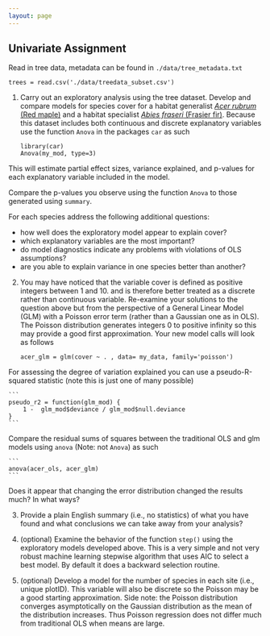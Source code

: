 ```yaml
---
layout: page
---
```


## Univariate Assignment

Read in tree data, metadata can be found in 
`./data/tree_metadata.txt`

`trees = read.csv('./data/treedata_subset.csv')`


1. Carry out an exploratory analysis using the tree dataset. 
Develop and compare models for species cover for a habitat generalist
[_*Acer rubrum*_ (Red maple)](http://www.durhamtownship.com/blog-archives/pix/November1407.jpg) 
and a habitat specialist [_*Abies fraseri*_ (Frasier fir)](https://upload.wikimedia.org/wikipedia/commons/d/d0/Abies_fraseri_Mitchell.jpg). 
Because this dataset includes both continuous and discrete explanatory
variables use the function `Anova` in the packages `car` as such

    ```{r}
    library(car)
    Anova(my_mod, type=3)
    ```

This will estimate partial effect sizes, variance explained, and p-values for 
each explanatory variable included in the model. 

Compare the p-values you observe using the function `Anova` to those generated using `summary`. 

For each species address the following additional questions:

* how well does the exploratory model appear to explain cover?
* which explanatory variables are the most important?
* do model diagnostics indicate any problems with violations of
OLS assumptions?
* are you able to explain variance in one species better than another?

2. You may have noticed that the variable cover is defined as 
positive integers between 1 and 10. and is therefore better treated
as a discrete rather than continuous variable. 
Re-examine your solutions to the question above but from the
perspective of a General Linear Model (GLM) with a Poisson error term
(rather than a Gaussian one as in OLS). 
The Poisson distribution generates integers 0 to positive infinity so this may provide a good first approximation. 
Your new model calls will look as follows 

   ```
   acer_glm = glm(cover ~ . , data= my_data, family='poisson')
   ```

For assessing the degree of variation explained you can use a 
pseudo-R-squared statistic (note this is just one of many possible)

    ```
    pseudo_r2 = function(glm_mod) {
        1 -  glm_mod$deviance / glm_mod$null.deviance
    }
    ```

Compare the residual sums of squares between the traditional OLS 
and glm models using `anova` (Note: not `Anova`) as such

    ```
    anova(acer_ols, acer_glm)
    ```

Does it appear that changing the error distribution changed the
results much? In what ways? 

3. Provide a plain English summary (i.e., no statistics) of what you have
found and what conclusions we can take away from your analysis?

4. (optional) Examine the behavior of the function `step()` using the 
exploratory models developed above. This is a very simple and not very
robust machine learning stepwise algorithm that uses AIC to select a 
best model. By default it does a backward selection routine. 

5. (optional) Develop a model for the number of species in each site 
(i.e., unique plotID). This variable will also be discrete so the Poisson
may be a good starting approximation. Side note: the Poisson
distribution converges asymptotically on the Gaussian distribution as the 
mean of the distribution increases. Thus Poisson regression does not differ
much from traditional OLS when means are large. 
